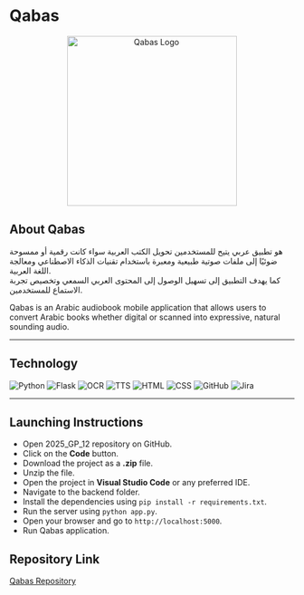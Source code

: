 # Qabas
<p align="center">
  <img src="https://github.com/Reemawk15/2025_GP_12/blob/main/assets/Qabas%20Logo.png?raw=true" alt="Qabas Logo" width="300">
</p>





## About Qabas
هو تطبيق عربي يتيح للمستخدمين تحويل الكتب العربية سواء كانت رقمية أو ممسوحة ضوئيًا إلى ملفات صوتية طبيعية ومعبرة باستخدام تقنيات الذكاء الاصطناعي ومعالجة اللغة العربية.  
كما يهدف التطبيق إلى تسهيل الوصول إلى المحتوى العربي السمعي وتخصيص تجربة الاستماع للمستخدمين.

Qabas is an Arabic audiobook mobile application that allows users to convert Arabic books whether digital or scanned into expressive, natural sounding audio.

---

## Technology
![Python](https://img.shields.io/badge/Python-3776AB?logo=python&logoColor=white)
![Flask](https://img.shields.io/badge/Flask-000000?logo=flask&logoColor=white)
![OCR](https://img.shields.io/badge/OCR-4285F4?logo=google&logoColor=white)
![TTS](https://img.shields.io/badge/TTS-FF6F00?logo=googleassistant&logoColor=white)
![HTML](https://img.shields.io/badge/HTML-E34F26?logo=html5&logoColor=white)
![CSS](https://img.shields.io/badge/CSS-1572B6?logo=css3&logoColor=white)
![GitHub](https://img.shields.io/badge/GitHub-181717?logo=github&logoColor=white)
![Jira](https://img.shields.io/badge/Jira-0052CC?logo=jira&logoColor=white)

---

## Launching Instructions

- Open 2025_GP_12 repository on GitHub.  
- Click on the **Code** button.  
- Download the project as a **.zip** file.  
- Unzip the file.  
- Open the project in **Visual Studio Code** or any preferred IDE.  
- Navigate to the backend folder.  
- Install the dependencies using `pip install -r requirements.txt`.  
- Run the server using `python app.py`.  
- Open your browser and go to `http://localhost:5000`.  
- Run Qabas application.

## Repository Link
[Qabas Repository](https://github.com/Reemawk15/2025_GP_12)
